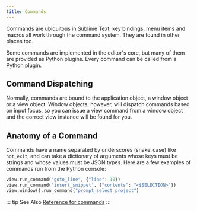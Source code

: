 ```yaml
---
title: Commands
---
```


Commands are ubiquitous in Sublime Text: key bindings, menu items and
macros all work through the command system. They are found in other
places too.

Some commands are implemented in the editor's core, but many of them are
provided as Python plugins. Every command can be called from a Python
plugin.

## Command Dispatching

Normally, commands are bound to the application object, a window object
or a view object. Window objects, however, will dispatch commands based
on input focus, so you can issue a view command from a window object and
the correct view instance will be found for you.

## Anatomy of a Command

Commands have a name separated by underscores (snake_case) like
`hot_exit`, and can take a dictionary of arguments whose keys must be
strings and whose values must be JSON types. Here are a few examples of
commands run from the Python console:

```py
view.run_command("goto_line", {"line": 10})
view.run_command('insert_snippet', {"contents": "<$SELECTION>"})
view.window().run_command("prompt_select_project")
```

::: tip See Also
[Reference for commands](../reference/commands)
:::
